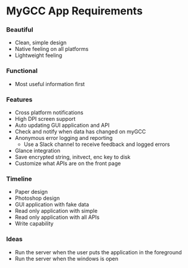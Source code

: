 # MyGCC App Requirements

### Beautiful
- Clean, simple design
- Native feeling on all platforms
- Lightweight feeling

### Functional
- Most useful information first

### Features
- Cross platform notifications
- High DPI screen support
- Auto updating GUI application and API
- Check and notify when data has changed on myGCC
- Anonymous error logging and reporting
   - Use a Slack channel to receive feedback and logged errors
- Glance integration
- Save encrypted string, initvect, enc key to disk
- Customize what APIs are on the front page

### Timeline 
- Paper design
- Photoshop design
- GUI application with fake data
- Read only application with simple
- Read only application with all APIs
- Write capability 

### Ideas
- Run the server when the user puts the application in the foreground
- Run the server when the windows is open
